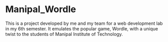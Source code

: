 # Manipal_Wordle
This is a project developed by me and my team for a web development lab in my 6th semester. It emulates the popular game, Wordle, with a unique twist to the students of Manipal Institute of Technology.
